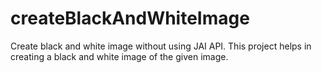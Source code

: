# createBlackAndWhiteImage
Create black and white image without using JAI API.
This project helps in creating a black and white image of the given image.
